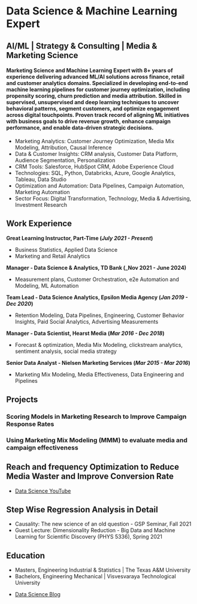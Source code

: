 # Data Science & Machine Learning Expert
## AI/ML | Strategy & Consulting | Media & Marketing Science

#### Marketing Science and Machine Learning Expert with 8+ years of experience delivering advanced ML/AI solutions across finance, retail and customer analytics domains. Specialized in developing end-to-end machine learning pipelines for customer journey optimization, including propensity scoring, churn prediction and media attribution. Skilled in supervised, unsupervised and deep learning techniques to uncover behavioral patterns, segment customers, and optimize engagement across digital touchpoints. Proven track record of aligning ML initiatives with business goals to drive revenue growth, enhance campaign performance, and enable data-driven strategic decisions.

- Marketing Analytics: Customer Journey Optimization, Media Mix Modeling, Attribution, Causal Inference
- Data & Customer Insights: CRM analysis, Customer Data Platform, Audience Segmentation, Personalization
- CRM Tools: Salesforce, HubSpot CRM, Adobe Experience Cloud 
- Technologies: SQL, Python, Databricks, Azure, Google Analytics, Tableau, Data Studio 
- Optimization and Automation: Data Pipelines, Campaign Automation, Marketing Automation 
- Sector Focus: Digital Transformation, Technology, Media & Advertising, Investment Research

## Work Experience
**Great Learning Instructor, Part-Time (_July 2021 - Present_)**
- Business Statistics, Applied Data Science
- Marketing and Retail Analytics

**Manager - Data Science & Analytics, TD Bank (_Nov 2021 - June 2024)**
- Measurement plans, Customer Orchestration, e2e Automation and Modeling, ML Automation

**Team Lead - Data Science Analytics, Epsilon Media Agency (_Jan 2019 - Dec 2020_)**
- Retention Modeling, Data Pipelines, Engineering, Customer Behavior Insights, Paid Social Analytics, Advertising Measurements

**Manager - Data Scientist, Hearst Media (_Mar 2016 - Dec 2018_)**
- Forecast & optimization, Media Mix Modeling, clickstream analytics, sentiment analysis, social media strategy

**Senior Data Analyst - Nielsen Marketing Services (_Mar 2015 - Mar 2016_)**
- Marketing Mix Modeling, Media Effectiveness, Data Engineering and Pipelines

## Projects
### Scoring Models in Marketing Research to Improve Campaign Response Rates
<!--[Publication](https://www.mdpi.com/1424-8220/22/8/3048) -->

### Using Marketing Mix Modeling (MMM) to evaluate media and campaign effectiveness
<!-- [Publication](https://www.mdpi.com/1424-8220/22/11/4240) -->

## Reach and frequency Optimization to Reduce Media Waster and Improve Conversion Rate

- [Data Science YouTube](https://www.youtube.com/@HeathThapa)

## Step Wise Regression Analysis in Detail
- Causality: The new science of an old question - GSP Seminar, Fall 2021
- Guest Lecture: Dimensionality Reduction - Big Data and Machine Learning for Scientific Discovery (PHYS 5336), Spring 2021

## Education
- Masters, Engineering Industrial & Statistics | The Texas A&M University
- Bachelors, Engineering Mechanical | Visvesvaraya Technological University

<!--
## Publications
1. Talebi S., Lary D.J., Wijeratne L. OH., and Lary, T. Modeling Autonomic Pupillary Responses from External Stimuli Using Machine Learning (2019). DOI: 10.26717/BJSTR.2019.20.003446
2. Wijeratne, L.O.; Kiv, D.R.; Aker, A.R.; Talebi, S.; Lary, D.J. Using Machine Learning for the Calibration of Airborne Particulate Sensors. Sensors 2020, 20, 99.
3. Lary, D.J.; Schaefer, D.; Waczak, J.; Aker, A.; Barbosa, A.; Wijeratne, L.O.H.; Talebi, S.; Fernando, B.; Sadler, J.; Lary, T.; Lary, M.D. Autonomous Learning of New Environments with a Robotic Team Employing Hyper-Spectral Remote Sensing, Comprehensive In-Situ Sensing and Machine Learning. Sensors 2021, 21, 2240. https://doi.org/10.3390/s21062240
4. Zhang, Y.; Wijeratne, L.O.H.; Talebi, S.; Lary, D.J. Machine Learning for Light Sensor Calibration. Sensors 2021, 21, 6259. https://doi.org/10.3390/s21186259
5. Talebi, S.; Waczak, J.; Fernando, B.; Sridhar, A.; Lary, D.J. Data-Driven EEG Band Discovery with Decision Trees. Preprints 2022, 2022030145 (doi: 10.20944/preprints202203.0145.v1).
6. Fernando, B.A.; Sridhar, A.; Talebi, S.; Waczak, J.; Lary, D.J. Unsupervised Blink Detection Using Eye Aspect Ratio Values. Preprints 2022, 2022030200 (doi: 10.20944/preprints202203.0200.v1).
7. Talebi, S. et al. Decoding Physical and Cognitive Impacts of PM Concentrations at Ultra-fine Scales, 29 March 2022, PREPRINT (Version 1) available at Research Square [https://doi.org/10.21203/rs.3.rs-1499191/v1]
8. Lary, D.J. et al. (2022). Machine Learning, Big Data, and Spatial Tools: A Combination to Reveal Complex Facts That Impact Environmental Health. In: Faruque, F.S. (eds) Geospatial Technology for Human Well-Being and Health. Springer, Cham. https://doi.org/10.1007/978-3-030-71377-5_12
9. Wijerante, L.O.H. et al. (2022). Advancement in Airborne Particulate Estimation Using Machine Learning. In: Faruque, F.S. (eds) Geospatial Technology for Human Well-Being and Health. Springer, Cham. https://doi.org/10.1007/978-3-030-71377-5_13
-->
- [Data Science Blog](https://medium.com/@heaththapa)

